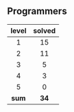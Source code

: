 ## Programmers
|  level  | solved |
| :-----: | :----: |
|1|15|
|2|11|
|3|5|
|4|3|
|5|0|
| **sum** | **34**|

